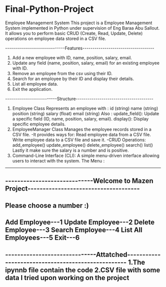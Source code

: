 # Final-Python-Project
Employee Management System
This project is a Employee Management System implemented in Python under supervision of Eng Baraa Abu Sallout. 
It allows you to perform basic CRUD (Create, Read, Update, Delete) operations on employee data stored in a CSV file. 


------------------------------Features------------------------------------
1) Add a new employee with ID, name, position, salary, email.
2) Update any field (name, position, salary, email) for an existing employee with ID.
3) Remove an employee from the csv using their ID.
4) Search for an employee by their ID and display their details.
5) List all employee data.
6) Exit the application.


--------------------------Structure---------------------------------------
1. Employee Class
Represents an employee with :
id (string)
name (string)
position (string)
salary (float)
email (string)
Also :
update_field(): Update a specific field (ID, name, position, salary, email).
display(): Display specific employee details.
2. EmployeeManager Class
Manages the employee records stored in a CSV file.
-It provides ways for:
Read employee data from a CSV file.
Write employee data to a CSV file and save it.
-CRUD Operations:
add_employee()
update_employee()
delete_employee()
search()
list()
Lastly it make sure the salary is a number and is positive.
3. Command-Line Interface (CLI):
A simple menu-driven interface allowing users to interact with the system.
The Menu :


------------------------------------------------------------------------------------------
-----------------------------Welcome to Mazen Project-------------------------------------
------------------------------------------------------------------------------------------

Please choose a number :)
------------------------------------------------------------------------------------------
Add Employee---1
Update Employee---2
Delete Employee---3
Search Employee---4
List All Employees---5
Exit---6
------------------------------------------------------------------------------------------


------------------------------Attatched---------------------------------------------------
1.The ipynnb file contain the code
2.CSV file with some data I tried upon working on the project
------------------------------------------------------------------------------------------
